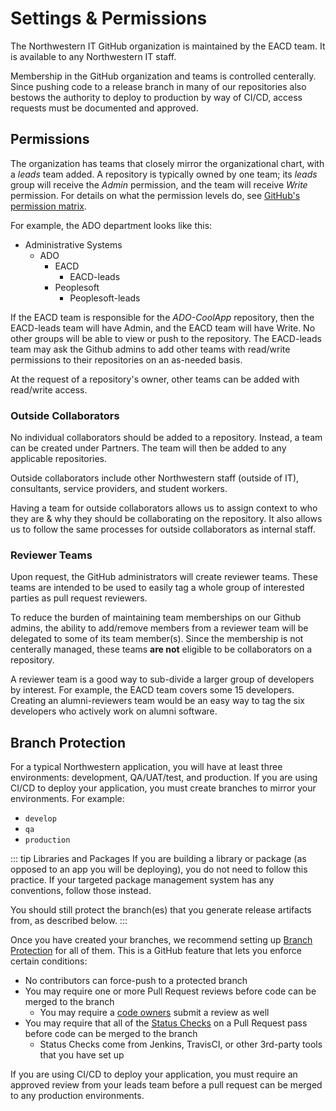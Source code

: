 # Settings & Permissions
The Northwestern IT GitHub organization is maintained by the EACD team. It is available to any Northwestern IT staff.

Membership in the GitHub organization and teams is controlled centerally. Since pushing code to a release branch in many of our repositories also bestows the authority to deploy to production by way of CI/CD, access requests must be documented and approved.

## Permissions
The organization has teams that closely mirror the organizational chart, with a *leads* team added. A repository is typically owned by one team; its *leads* group will receive the *Admin* permission, and the team will receive *Write* permission. For details on what the permission levels do, see [GitHub's permission matrix](https://help.github.com/en/github/setting-up-and-managing-organizations-and-teams/repository-permission-levels-for-an-organization#repository-access-for-each-permission-level).

For example, the ADO department looks like this:

- Administrative Systems
    - ADO
        - EACD
            - EACD-leads
        - Peoplesoft
            - Peoplesoft-leads

If the EACD team is responsible for the *ADO-CoolApp* repository, then the EACD-leads team will have Admin, and the EACD team will have Write. No other groups will be able to view or push to the repository. The EACD-leads team may ask the Github admins to add other teams with read/write permissions to their repositories on an as-needed basis.

At the request of a repository's owner, other teams can be added with read/write access.

### Outside Collaborators
No individual collaborators should be added to a repository. Instead, a team can be created under Partners. The team will then be added to any applicable repositories.

Outside collaborators include other Northwestern staff (outside of IT), consultants, service providers, and student workers.

Having a team for outside collaborators allows us to assign context to who they are & why they should be collaborating on the repository. It also allows us to follow the same processes for outside collaborators as internal staff.

### Reviewer Teams
Upon request, the GitHub administrators will create reviewer teams. These teams are intended to be used to easily tag a whole group of interested parties as pull request reviewers. 

To reduce the burden of maintaining team memberships on our Github admins, the ability to add/remove members from a reviewer team will be delegated to some of its team member(s). Since the membership is not centerally managed, these teams **are not** eligible to be collaborators on a repository.

A reviewer team is a good way to sub-divide a larger group of developers by interest. For example, the EACD team covers some 15 developers. Creating an alumni-reviewers team would be an easy way to tag the six developers who actively work on alumni software.

## Branch Protection
For a typical Northwestern application, you will have at least three environments: development, QA/UAT/test, and production. If you are using CI/CD to deploy your application, you must create branches to mirror your environments. For example:

- `develop`
- `qa`
- `production`

::: tip Libraries and Packages
If you are building a library or package (as opposed to an app you will be deploying), you do not need to follow this practice. If your targeted package management system has any conventions, follow those instead.

You should still protect the branch(es) that you generate release artifacts from, as described below.
:::

Once you have created your branches, we recommend setting up [Branch Protection](https://help.github.com/en/articles/about-protected-branches) for all of them. This is a GitHub feature that lets you enforce certain conditions:

- No contributors can force-push to a protected branch
- You may require one or more Pull Request reviews before code can be merged to the branch
    - You may require a [code owners](#code-owners-template) submit a review as well
- You may require that all of the [Status Checks](https://help.github.com/en/articles/about-required-status-checks) on a Pull Request pass before code can be merged to the branch
    - Status Checks come from Jenkins, TravisCI, or other 3rd-party tools that you have set up

If you are using CI/CD to deploy your application, you must require an approved review from your leads team before a pull request can be merged to any production environments.
